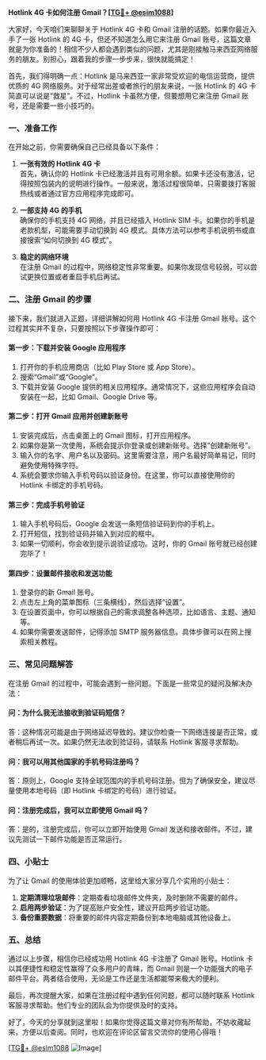 **Hotlink 4G 卡如何注册 Gmail？[[TG💪+ @esim1088](https://t.me/s/esim1088)]**

大家好，今天咱们来聊聊关于 Hotlink 4G 卡和 Gmail 注册的话题。如果你最近入手了一张 Hotlink 的 4G 卡，但还不知道怎么用它来注册 Gmail 账号，这篇文章就是为你准备的！相信不少人都会遇到类似的问题，尤其是刚接触马来西亚网络服务的朋友。别担心，跟着我的步骤一步步来，很快就能搞定！

首先，我们得明确一点：Hotlink 是马来西亚一家非常受欢迎的电信运营商，提供优质的 4G 网络服务。对于经常出差或者旅行的朋友来说，一张 Hotlink 的 4G 卡简直可以说是“救星”。不过，Hotlink 卡虽然方便，但要想用它来注册 Gmail 账号，还是需要一些小技巧的。

### **一、准备工作**

在开始之前，你需要确保自己已经具备以下条件：

1. **一张有效的 Hotlink 4G 卡**  
   首先，确认你的 Hotlink 卡已经激活并且有可用余额。如果卡还没有激活，记得按照包装内的说明进行操作。一般来说，激活过程很简单，只需要拨打客服热线或者通过官方应用程序完成即可。

2. **一部支持 4G 的手机**  
   确保你的手机支持 4G 网络，并且已经插入 Hotlink SIM 卡。如果你的手机是老款机型，可能需要手动切换到 4G 模式。具体方法可以参考手机说明书或直接搜索“如何切换到 4G 模式”。

3. **稳定的网络环境**  
   在注册 Gmail 的过程中，网络稳定性非常重要。如果你发现信号较弱，可以尝试更换位置或者重启手机后再试。

### **二、注册 Gmail 的步骤**

接下来，我们就进入正题，详细讲解如何用 Hotlink 4G 卡注册 Gmail 账号。这个过程其实并不复杂，只要按照以下步骤操作即可：

#### **第一步：下载并安装 Google 应用程序**
1. 打开你的手机应用商店（比如 Play Store 或 App Store）。
2. 搜索“Gmail”或“Google”。
3. 下载并安装 Google 提供的相关应用程序。通常情况下，这些应用程序会自动安装在一起，比如 Gmail、Google Drive 等。

#### **第二步：打开 Gmail 应用并创建新账号**
1. 安装完成后，点击桌面上的 Gmail 图标，打开应用程序。
2. 如果你是第一次使用，系统会提示你登录或创建新账号。选择“创建新账号”。
3. 输入你的名字、用户名以及密码。这里需要注意，用户名最好简单易记，同时避免使用特殊字符。
4. 系统会要求你输入手机号码以验证身份。在这里，你可以直接使用你的 Hotlink 卡绑定的手机号码。

#### **第三步：完成手机号验证**
1. 输入手机号码后，Google 会发送一条短信验证码到你的手机上。
2. 打开短信，找到验证码并输入到对应的框中。
3. 如果一切顺利，你会收到提示说验证成功。这时，你的 Gmail 账号就已经创建完毕了！

#### **第四步：设置邮件接收和发送功能**
1. 登录你的新 Gmail 账号。
2. 点击左上角的菜单图标（三条横线），然后选择“设置”。
3. 在设置页面中，你可以根据自己的需求调整各种选项，比如语言、主题、通知等。
4. 如果你需要发送邮件，记得添加 SMTP 服务器信息。具体步骤可以在网上搜索相关教程。

### **三、常见问题解答**

在注册 Gmail 的过程中，可能会遇到一些问题。下面是一些常见的疑问及解决办法：

#### **问：为什么我无法接收到验证码短信？**
答：这种情况可能是由于网络延迟导致的。建议你检查一下网络连接是否正常，或者稍后再试一次。如果仍然无法收到验证码，请联系 Hotlink 客服寻求帮助。

#### **问：我可以用其他国家的手机号码注册吗？**
答：原则上，Google 支持全球范围内的手机号码注册。但为了确保安全，建议尽量使用本地号码（即 Hotlink 卡绑定的号码）进行验证。

#### **问：注册完成后，我可以立即使用 Gmail 吗？**
答：是的，注册完成后，你可以立即开始使用 Gmail 发送和接收邮件。不过，建议先测试一下邮件功能是否正常运行。

### **四、小贴士**

为了让 Gmail 的使用体验更加顺畅，这里给大家分享几个实用的小贴士：

1. **定期清理垃圾邮件**：定期查看垃圾邮件文件夹，及时删除不需要的邮件。
2. **启用两步验证**：为了提高账户安全性，建议开启两步验证功能。
3. **备份重要数据**：将重要的邮件内容定期备份到本地电脑或其他设备上。

### **五、总结**

通过以上步骤，相信你已经成功用 Hotlink 4G 卡注册了 Gmail 账号。Hotlink 卡以其便捷性和稳定性赢得了众多用户的青睐，而 Gmail 则是一个功能强大的电子邮件平台。两者结合使用，无论是工作还是生活都能带来极大的便利。

最后，再次提醒大家，如果在注册过程中遇到任何问题，都可以随时联系 Hotlink 客服寻求帮助。他们专业的团队会为你提供及时的支持。

好了，今天的分享就到这里啦！如果你觉得这篇文章对你有所帮助，不妨收藏起来，方便以后查阅。同时，也欢迎在评论区留言交流你的使用心得哦！

[[TG💪+ @esim1088](https://t.me/s/esim1088) ![Image](https://i.postimg.cc/4NQfJmqS/Snipaste-2025-05-13-00-14-12.png)]